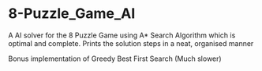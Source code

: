 # 8-Puzzle_Game_AI

A AI solver for the 8 Puzzle Game using A* Search Algorithm which is optimal and complete.
Prints the solution steps in a neat, organised manner

Bonus implementation of Greedy Best First Search (Much slower)
